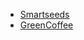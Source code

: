 <style type='text/css'>
.tab-content {
    display: none;
}
.tab-content:target {
    display: block;
}
</style>

<ul id="menu">
    <li><a href="#tab1">Smartseeds</a></li>
    <li><a href="#tab2">GreenCoffee</a></li>
</ul>
<div id="tab1" class="tab-content"><iframe width="100%" height="1000px" src="https://smartseeds.akvolumen.org/s/UsMu5TOJPcM" frameborder="0" allow="encrypted-media"></iframe></div>
<div id="tab2" class="tab-content"><iframe width="100%" height="1000px" src="https://greencoffee.akvolumen.org/s/UTaF_-H38dg" frameborder="0" allow="encrypted-media"></iframe></div>
